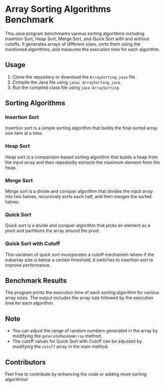 # Array Sorting Algorithms Benchmark

This Java program benchmarks various sorting algorithms including Insertion Sort, Heap Sort, Merge Sort, and Quick Sort with and without cutoffs. It generates arrays of different sizes, sorts them using the mentioned algorithms, and measures the execution time for each algorithm.

## Usage

1. Clone the repository or download the `ArraySorting.java` file.
2. Compile the Java file using `javac ArraySorting.java`.
3. Run the compiled class file using `java ArraySorting`.

## Sorting Algorithms

### Insertion Sort

Insertion sort is a simple sorting algorithm that builds the final sorted array one item at a time.

### Heap Sort

Heap sort is a comparison-based sorting algorithm that builds a heap from the input array and then repeatedly extracts the maximum element from the heap.

### Merge Sort

Merge sort is a divide and conquer algorithm that divides the input array into two halves, recursively sorts each half, and then merges the sorted halves.

### Quick Sort

Quick sort is a divide and conquer algorithm that picks an element as a pivot and partitions the array around the pivot.

### Quick Sort with Cutoff

This variation of quick sort incorporates a cutoff mechanism where if the subarray size is below a certain threshold, it switches to insertion sort to improve performance.

## Benchmark Results

The program prints the execution time of each sorting algorithm for various array sizes. The output includes the array size followed by the execution time for each algorithm.

## Note

- You can adjust the range of random numbers generated in the array by modifying the `generateRandomArray` method.
- The cutoff values for Quick Sort with Cutoff can be adjusted by modifying the `cutoff` array in the main method.

## Contributors

Feel free to contribute by enhancing the code or adding more sorting algorithms!
